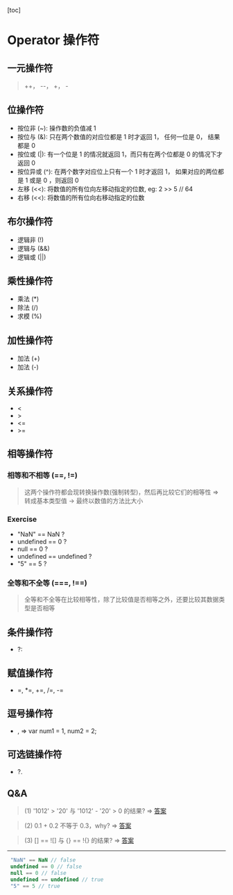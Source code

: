 [toc]

# Operator 操作符

## 一元操作符

> ++， --， +， -

## 位操作符

- 按位非 (~): 操作数的负值减 1
- 按位与 (&): 只在两个数值的对应位都是 1 时才返回 1， 任何一位是 0， 结果都是 0
- 按位或 (|): 有一个位是 1 的情况就返回 1，而只有在两个位都是 0 的情况下才返回 0
- 按位异或 (^): 在两个数字对应位上只有一个 1 时才返回 1， 如果对应的两位都是 1 或是 0 ，则返回 0
- 左移 (<<): 将数值的所有位向左移动指定的位数, eg: 2 >> 5 // 64
- 右移 (<<): 将数值的所有位向右移动指定的位数

## 布尔操作符

- 逻辑非 (!)
- 逻辑与 (&&)
- 逻辑或 (||)

## 乘性操作符

- 乘法 (\*)
- 除法 (\/)
- 求模 (\%)

## 加性操作符

- 加法 (+)
- 加法 (-)

## 关系操作符

- <
- \>
- <=
- \>=

## 相等操作符

### 相等和不相等 (==, !=)

> 这两个操作符都会现转换操作数(强制转型)，然后再比较它们的相等性 => 转成基本类型值 -> 最终以数值的方法比大小

### Exercise

- "NaN" == NaN ?
- undefined == 0 ?
- null == 0 ?
- undefined == undefined ?
- "5" == 5 ?

### 全等和不全等 (===, !==)

> 全等和不全等在比较相等性，除了比较值是否相等之外，还要比较其数据类型是否相等

## 条件操作符

- ?:

## 赋值操作符

- =, \*=, +=, /=, -=

## 逗号操作符

- , => var num1 = 1, num2 = 2;

## 可选链操作符

- ?.

## Q&A

> (1) '1012' > '20' 与 '1012' - '20' > 0 的结果? => [答案](/notes/js/>.md)

> (2) 0.1 + 0.2 不等于 0.3，why? => [答案](/notes/questions/roundOff.md)

> (3) [] == ![] 与 {} == !{} 的结果? => [答案](/notes/js/==.md)

---

```JavaScript
 "NaN" == NaN // false
 undefined == 0 // false
 null == 0 // false
 undefined == undefined // true
 "5" == 5 // true
```
